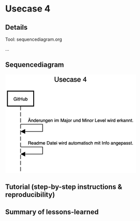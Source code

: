 # Usecase 4

## Details
Tool: sequencediagram.org

...

## Sequencediagram
![Usecase4](Images/Usecase4.png)

## Tutorial (step-by-step instructions & reproducibility)

## Summary of lessons-learned
